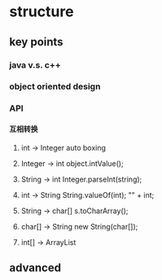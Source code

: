 # structure
## key points
### java v.s. c++
### object oriented design
### API
#### 互相转换
1. int -> Integer
auto boxing

2. Integer -> int
object.intValue();

3. String -> int
Integer.parseInt(string);

4. int -> String
String.valueOf(int);
"" + int;

5. String -> char[]
s.toCharArray();

6. char[] -> String
new String(char[]);

7. int[] -> ArrayList


## advanced

